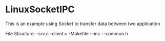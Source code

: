 # LinuxSocketIPC
This is an example using Socket to transfer data between two application

File Structure:
-srv.c
-client.c
-Makefile
--inc
--common.h
